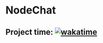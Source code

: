 # NodeChat

## Project time: <a href="https://wakatime.com/badge/user/080deba3-ed0d-405e-9db0-76360dce63c4/project/eeb58f7b-2c0e-4ce7-a7ab-4c626bce1122"><img src="https://wakatime.com/badge/user/080deba3-ed0d-405e-9db0-76360dce63c4/project/eeb58f7b-2c0e-4ce7-a7ab-4c626bce1122.svg" alt="wakatime"></a>
